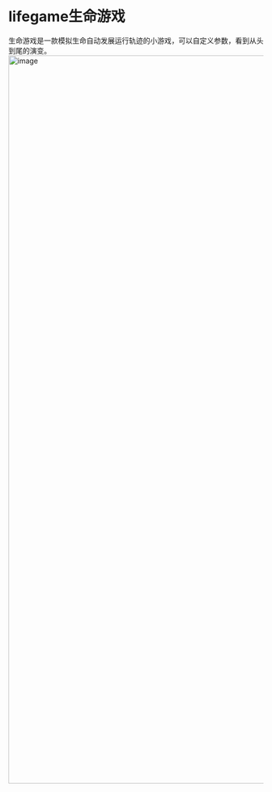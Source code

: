 # lifegame生命游戏
生命游戏是一款模拟生命自动发展运行轨迹的小游戏，可以自定义参数，看到从头到尾的演变。
<img width="1440" alt="image" src="https://user-images.githubusercontent.com/16428251/233226431-2554f85b-83a7-468f-bc7d-9492488b6d46.png">
